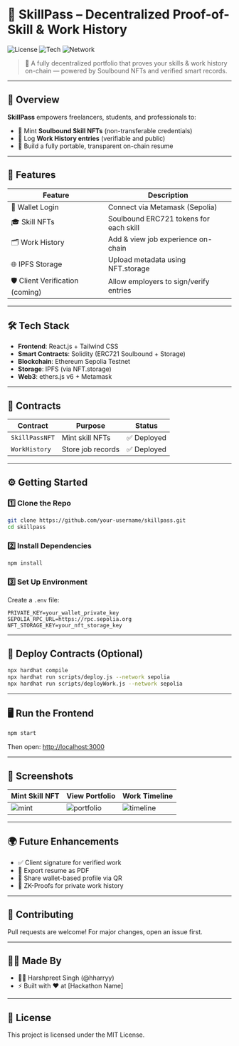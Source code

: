 
# 🧠 SkillPass – Decentralized Proof-of-Skill & Work History

![License](https://img.shields.io/badge/license-MIT-blue.svg)
![Tech](https://img.shields.io/badge/Built%20With-React%20%2B%20Solidity%20%2B%20Hardhat-blue)
![Network](https://img.shields.io/badge/Deployed%20on-Sepolia%20Testnet-purple)

> 🪪 A fully decentralized portfolio that proves your skills & work history on-chain — powered by Soulbound NFTs and verified smart records.

---

## 🚀 Overview

**SkillPass** empowers freelancers, students, and professionals to:
- 🧠 Mint **Soulbound Skill NFTs** (non-transferable credentials)
- 🏢 Log **Work History entries** (verifiable and public)
- 🧾 Build a fully portable, transparent on-chain resume

---

## 🎯 Features

| Feature                 | Description |
|------------------------|-------------|
| 🦊 Wallet Login        | Connect via Metamask (Sepolia) |
| 🎓 Skill NFTs          | Soulbound ERC721 tokens for each skill |
| 🗂 Work History         | Add & view job experience on-chain |
| 🌐 IPFS Storage         | Upload metadata using NFT.storage |
| 🛡️ Client Verification (coming) | Allow employers to sign/verify entries |

---

## 🛠 Tech Stack

- **Frontend**: React.js + Tailwind CSS
- **Smart Contracts**: Solidity (ERC721 Soulbound + Storage)
- **Blockchain**: Ethereum Sepolia Testnet
- **Storage**: IPFS (via NFT.storage)
- **Web3**: ethers.js v6 + Metamask

---

## 🧱 Contracts

| Contract       | Purpose        | Status |
|----------------|----------------|--------|
| `SkillPassNFT` | Mint skill NFTs | ✅ Deployed |
| `WorkHistory`  | Store job records | ✅ Deployed |

---

## ⚙️ Getting Started

### 1️⃣ Clone the Repo

```bash
git clone https://github.com/your-username/skillpass.git
cd skillpass
```

### 2️⃣ Install Dependencies

```bash
npm install
```

### 3️⃣ Set Up Environment

Create a `.env` file:

```env
PRIVATE_KEY=your_wallet_private_key
SEPOLIA_RPC_URL=https://rpc.sepolia.org
NFT_STORAGE_KEY=your_nft_storage_key
```

---

## 🧪 Deploy Contracts (Optional)

```bash
npx hardhat compile
npx hardhat run scripts/deploy.js --network sepolia
npx hardhat run scripts/deployWork.js --network sepolia
```

---

## 🖥️ Run the Frontend

```bash
npm start
```

Then open: [http://localhost:3000](http://localhost:3000)

---

## 📸 Screenshots

| Mint Skill NFT | View Portfolio | Work Timeline |
|----------------|----------------|----------------|
| ![mint](https://via.placeholder.com/250x140) | ![portfolio](https://via.placeholder.com/250x140) | ![timeline](https://via.placeholder.com/250x140) |

---

## 🌍 Future Enhancements

- ✅ Client signature for verified work
- 📜 Export resume as PDF
- 🔗 Share wallet-based profile via QR
- 🧠 ZK-Proofs for private work history

---

## 🤝 Contributing

Pull requests are welcome! For major changes, open an issue first.

---

## 🧑‍💻 Made By

- 👨‍💻 Harshpreet Singh (@hharryy)
- ⚡ Built with ❤️ at [Hackathon Name]

---

## 📜 License

This project is licensed under the MIT License.
